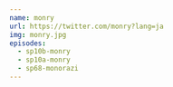 ```yaml
---
name: monry
url: https://twitter.com/monry?lang=ja
img: monry.jpg
episodes:
  - sp10b-monry
  - sp10a-monry
  - sp68-monorazi
---
```

